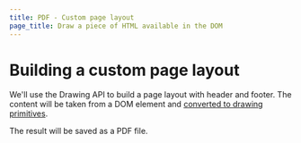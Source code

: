 ```yaml
---
title: PDF - Custom page layout
page_title: Draw a piece of HTML available in the DOM
---
```


# Building a custom page layout

We'll use the Drawing API to build a page layout with header and footer.
The content will be taken from a DOM element and [converted to drawing primitives](<href>).

The result will be saved as a PDF file.
